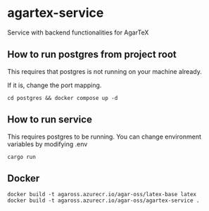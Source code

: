 # agartex-service

Service with backend functionalities for AgarTeX

## How to run postgres from project root
This requires that postgres is not running on your machine already.

If it is, change the port mapping.
```
cd postgres && docker compose up -d
```

## How to run service
This requires postgres to be running.
You can change environment variables by modifying .env

```
cargo run
```

## Docker

```
docker build -t agaross.azurecr.io/agar-oss/latex-base latex
docker build -t agaross.azurecr.io/agar-oss/agartex-service .
```
